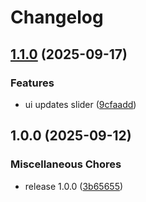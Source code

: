 # Changelog

## [1.1.0](https://github.com/onflowai/trendflow/compare/v1.0.0...v1.1.0) (2025-09-17)


### Features

* ui updates slider ([9cfaadd](https://github.com/onflowai/trendflow/commit/9cfaadd29deac6fe82da619da6558158334f8da6))

## 1.0.0 (2025-09-12)


### Miscellaneous Chores

* release 1.0.0 ([3b65655](https://github.com/onflowai/trendflow/commit/3b6565578b98c353842a9c889ebd3dc5fe5f8a5f))
